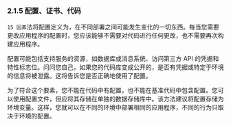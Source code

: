 ### 2.1.5 配置、证书、代码

`15 因素`法将配置定义为，在不同部署之间可能发生变化的一切东西。每当您需要更改应用程序的配置时，您应该能够不需要对代码进行任何更改，也不需要再次构建应用程序。

配置可能包括支持服务的资源，如数据库或消息系统、访问第三方 API 的凭据和特性标志位。问问您自己，如果您的代码库变成公开的，是否有凭据或特定于环境的信息将被泄露。这将告诉您是否正确地使用了配置。

为了符合这个要素，您不能在代码中有配置，也不能在基准代码中包含配置。您可以使用配置文件，但应将其存储在单独的数据存储库中。该方法建议将配置存储为环境变量。这样，您就可以在不同的环境中部署相同的应用程序，不同的行为只取决于环境的配置。